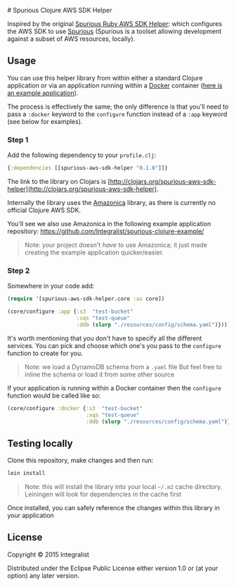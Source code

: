 # Spurious Clojure AWS SDK Helper

Inspired by the original [Spurious Ruby AWS SDK Helper](https://github.com/spurious-io/ruby-awssdk-helper): which configures the AWS SDK to use [Spurious](https://github.com/spurious-io/spurious) (Spurious is a toolset allowing development against a subset of AWS resources, locally).

## Usage

You can use this helper library from within either a standard Clojure application or via an application running within a [Docker](https://www.docker.com/) container ([here is an example application](https://github.com/integralist/spurious-clojure-example)).

The process is effectively the same; the only difference is that you'll need to pass a `:docker` keyword to the `configure` function instead of a `:app` keyword (see below for examples).

### Step 1

Add the following dependency to your `profile.clj`:

```clj
{:dependencies [[spurious-aws-sdk-helper "0.1.0"]]}
```

The link to the library on Clojars is [http://clojars.org/spurious-aws-sdk-helper](http://clojars.org/spurious-aws-sdk-helper).

Internally the library uses the [Amazonica](https://github.com/mcohen01/amazonica/) library, as there is currently no official Clojure AWS SDK.

You'll see we also use Amazonica in the following example application repository: 
https://github.com/Integralist/spurious-clojure-example/ 

> Note: your project doesn't *have* to use Amazonica; 
> it just made creating the example application quicker/easier.

### Step 2

Somewhere in your code add:

```clj
(require '[spurious-aws-sdk-helper.core :as core])

(core/configure :app {:s3  "test-bucket"
                      :sqs "test-queue"
                      :ddb (slurp "./resources/config/schema.yaml")})))
```

It's worth mentioning that you don't have to specify all the different services. You can pick and choose which one's you pass to the `configure` function to create for you.

> Note: we load a DynamoDB schema from a `.yaml` file 
> But feel free to inline the schema or load it from some other source

If your application is running within a Docker container then the `configure` function would be called like so:

```clj
(core/configure :docker {:s3  "test-bucket"
                         :sqs "test-queue"
                         :ddb (slurp "./resources/config/schema.yaml")})))
```

## Testing locally

Clone this repository, make changes and then run:

```bash
lein install
```

> Note: this will install the library into your local `~/.m2` cache directory. 
> Leiningen will look for dependencies in the cache first

Once installed, you can safely reference the changes within this library in your application

## License

Copyright © 2015 Integralist

Distributed under the Eclipse Public License either version 1.0 or (at
your option) any later version.
